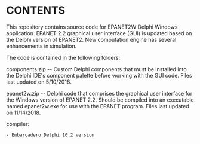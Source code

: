 CONTENTS
========

This repository contains source code for EPANET2W Delphi Windows application. EPANET 2.2 graphical user interface (GUI) is updated based on the Delphi version of EPANET2. New computation engine has several enhancements in simulation. 

The code is contained in the following folders:

  components.zip -- Custom Delphi components that must be
                    installed into the Delphi IDE's component
                    palette before working with the GUI code.
                    Files last updated on 5/10/2018.

  epanet2w.zip  -- Delphi code that comprises the
                   graphical user interface for the
                   Windows version of EPANET 2.2. Should be
                   compiled into an executable named epanet2w.exe
                   for use with the EPANET program. 
                   Files last updated on 11/14/2018.
    
    
  compiler: 
    
    - Embarcadero Delphi 10.2 version 






